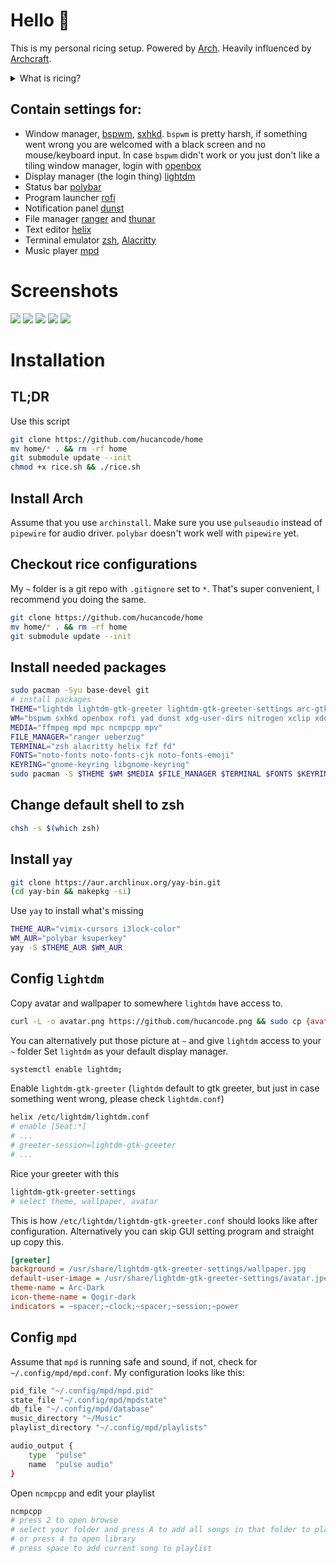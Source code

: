 # Hello 👋
This is my personal ricing setup. Powered by [Arch](https://archlinux.org/). Heavily influenced by [Archcraft](https://archcraft.io/).
<details>
  <summary> What is ricing? </summary>
    The term ‘rice’ is used to describe a person’s unix desktop where ‘ricing’ is when someone is custom their desktop such as the icons, panels, or system interface. When it comes to ricing a tiling window manager though, the ricing of a user’s system becomes much more involved. Basic things such as the panel bar and application launcher must be configured by the user.
    The reddit community /r/unixporn is a great place to stay up to date on what people are using for their setups.
    // by [thatnixguy](https://thatnixguy.github.io/)
</details>

## Contain settings for:
- Window manager, [bspwm](https://wiki.archlinux.org/title/bspwm), [sxhkd](https://wiki.archlinux.org/title/sxhkd). `bspwm` is pretty harsh, if something went wrong you are welcomed with a black screen and no mouse/keyboard input. In case `bspwm` didn't work or you just don't like a tiling window manager, login with [openbox](https://wiki.archlinux.org/title/openbox)
- Display manager (the login thing) [lightdm](https://wiki.archlinux.org/title/lightdm)
- Status bar [polybar](https://wiki.archlinux.org/title/polybar)
- Program launcher [rofi](https://wiki.archlinux.org/title/rofi)
- Notification panel [dunst](https://wiki.archlinux.org/title/dunst)
- File manager [ranger]() and [thunar](https://wiki.archlinux.org/title/thunar)
- Text editor [helix](https://helix-editor.com/)
- Terminal emulator [zsh](https://wiki.archlinux.org/title/zsh), [Alacritty](https://wiki.archlinux.org/title/alacritty)
- Music player [mpd](https://www.musicpd.org/)
# Screenshots
![](Pictures/Screenshots/1.png)
![](Pictures/Screenshots/2.png)
![](Pictures/Screenshots/3.png)
![](Pictures/Screenshots/4.png)
![](Pictures/Screenshots/5.png)
# Installation
## TL;DR
Use this script 
```bash
git clone https://github.com/hucancode/home
mv home/* . && rm -rf home
git submodule update --init
chmod +x rice.sh && ./rice.sh
```
## Install Arch
Assume that you use `archinstall`. Make sure you use `pulseaudio` instead of `pipewire` for audio driver. `polybar` doesn't work well with `pipewire` yet.
## Checkout rice configurations
My `~` folder is a git repo with `.gitignore` set to `*`. That's super convenient, I recommend you doing the same.
```bash
git clone https://github.com/hucancode/home
mv home/* . && rm -rf home
git submodule update --init
```
## Install needed packages
```bash
sudo pacman -Syu base-devel git
# install packages
THEME="lightdm lightdm-gtk-greeter lightdm-gtk-greeter-settings arc-gtk-theme"
WM="bspwm sxhkd openbox rofi yad dunst xdg-user-dirs nitrogen xclip xdotool maim"
MEDIA="ffmpeg mpd mpc ncmpcpp mpv"
FILE_MANAGER="ranger ueberzug"
TERMINAL="zsh alacritty helix fzf fd"
FONTS="noto-fonts noto-fonts-cjk noto-fonts-emoji"
KEYRING="gnome-keyring libgnome-keyring"
sudo pacman -S $THEME $WM $MEDIA $FILE_MANAGER $TERMINAL $FONTS $KEYRING
```
## Change default shell to zsh
```bash
chsh -s $(which zsh)
```
## Install `yay`
```bash
git clone https://aur.archlinux.org/yay-bin.git
(cd yay-bin && makepkg -si)
```
Use `yay` to install what's missing
```bash
THEME_AUR="vimix-cursors i3lock-color"
WM_AUR="polybar ksuperkey"
yay -S $THEME_AUR $WM_AUR
```
## Config `lightdm`
Copy avatar and wallpaper to somewhere `lightdm` have access to.
```bash
curl -L -o avatar.png https://github.com/hucancode.png && sudo cp {avatar.png,.config/lightdm/wallpaper.jpg} /usr/share/lightdm-gtk-greeter-settings && rm avatar.png
```
You can alternatively put those picture at `~` and give `lightdm` access to your `~` folder
Set `lightdm` as your default display manager.
```bash
systemctl enable lightdm;
```
Enable `lightdm-gtk-greeter` (`lightdm` default to gtk greeter, but just in case something went wrong, please check `lightdm.conf`)
```bash
helix /etc/lightdm/lightdm.conf
# enable [Seat:*]
# ...
# greeter-session=lightdm-gtk-greeter
# ...
```
Rice your greeter with this
```bash
lightdm-gtk-greeter-settings
# select theme, wallpaper, avatar
```
This is how `/etc/lightdm/lightdm-gtk-greeter.conf` should looks like after configuration. Alternatively you can skip GUI setting program and straight up copy this.
```ini
[greeter]
background = /usr/share/lightdm-gtk-greeter-settings/wallpaper.jpg
default-user-image = /usr/share/lightdm-gtk-greeter-settings/avatar.jpeg
theme-name = Arc-Dark
icon-theme-name = Qogir-dark
indicators = ~spacer;~clock;~spacer;~session;~power
```
## Config `mpd`
Assume that `mpd` is running safe and sound, if not, check for `~/.config/mpd/mpd.conf`. My configuration looks like this:
```bash
pid_file "~/.config/mpd/mpd.pid"
state_file "~/.config/mpd/mpdstate"
db_file "~/.config/mpd/database"
music_directory "~/Music"
playlist_directory "~/.config/mpd/playlists"

audio_output {
    type  "pulse"
    name  "pulse audio"
}
```
Open `ncmpcpp` and edit your playlist
```bash
ncmpcpp
# press 2 to open browse
# select your folder and press A to add all songs in that folder to playelist
# or press 4 to open library
# press space to add current song to playlist
```
